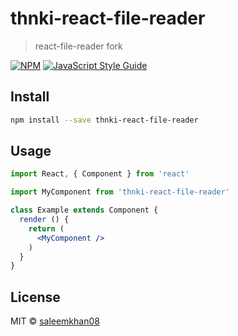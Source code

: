# thnki-react-file-reader

> react-file-reader fork

[![NPM](https://img.shields.io/npm/v/thnki-react-file-reader.svg)](https://www.npmjs.com/package/thnki-react-file-reader) [![JavaScript Style Guide](https://img.shields.io/badge/code_style-standard-brightgreen.svg)](https://standardjs.com)

## Install

```bash
npm install --save thnki-react-file-reader
```

## Usage

```jsx
import React, { Component } from 'react'

import MyComponent from 'thnki-react-file-reader'

class Example extends Component {
  render () {
    return (
      <MyComponent />
    )
  }
}
```

## License

MIT © [saleemkhan08](https://github.com/saleemkhan08)
